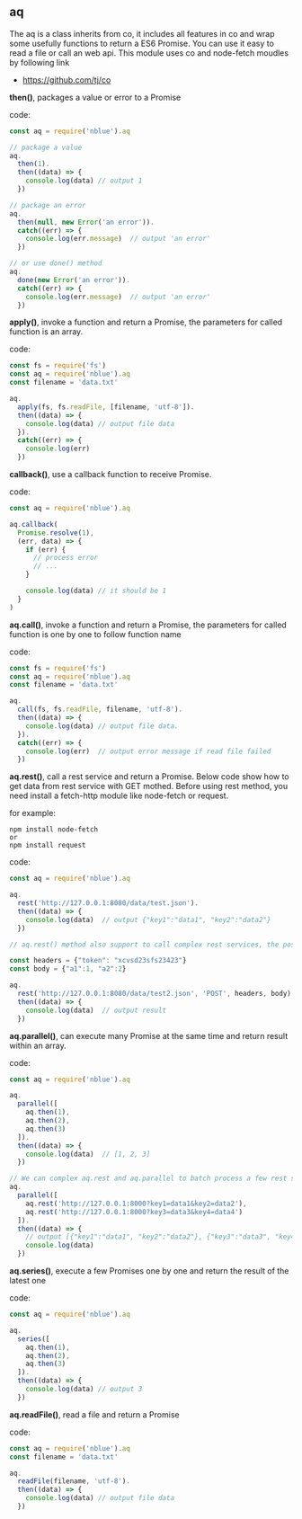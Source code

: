 ## aq
The aq is a class inherits from co, it includes all features in co and wrap some usefully functions to return a ES6 Promise. You can use it easy to read a file or call an web api. This module uses co and node-fetch moudles by following link
- https://github.com/tj/co

**then()**, packages a value or error to a Promise

code:
``` javascript
const aq = require('nblue').aq

// package a value
aq.
  then(1).
  then((data) => {
    console.log(data) // output 1
  })

// package an error
aq.
  then(null, new Error('an error')).
  catch((err) => {
    console.log(err.message)  // output 'an error'
  })

// or use done() method
aq.
  done(new Error('an error')).
  catch((err) => {
    console.log(err.message)  // output 'an error'
  })
```

**apply()**, invoke a function and return a Promise, the parameters for called function is an array.

code:
``` javascript
const fs = require('fs')
const aq = require('nblue').aq
const filename = 'data.txt'

aq.
  apply(fs, fs.readFile, [filename, 'utf-8']).
  then((data) => {
    console.log(data) // output file data
  }).
  catch((err) => {
    console.log(err)
  })
```

**callback()**, use a callback function to receive Promise.

code:
``` javascript
const aq = require('nblue').aq

aq.callback(
  Promise.resolve(1),
  (err, data) => {
    if (err) {
      // process error
      // ...
    }

    console.log(data) // it should be 1
  }
)
```

**aq.call()**, invoke a function and return a Promise, the parameters for called function is one by one to follow function name

code:
``` javascript
const fs = require('fs')
const aq = require('nblue').aq
const filename = 'data.txt'

aq.
  call(fs, fs.readFile, filename, 'utf-8').
  then((data) => {
    console.log(data) // output file data.
  }).
  catch((err) => {
    console.log(err)  // output error message if read file failed
  })
```


**aq.rest()**, call a rest service and return a Promise. Below code show how to get data from rest service with GET mothed. Before using rest method, you need install a fetch-http module like node-fetch or request.

for example:
```
npm install node-fetch
or
npm install request
```

code:
``` javascript
const aq = require('nblue').aq

aq.
  rest('http://127.0.0.1:8080/data/test.json').
  then((data) => {
    console.log(data)  // output {"key1":"data1", "key2":"data2"}
  })

// aq.rest() method also support to call complex rest services, the post data and result of rest service must use JSON format

const headers = {"token": "xcvsd23sfs23423"}
const body = {"a1":1, "a2":2}

aq.
  rest('http://127.0.0.1:8080/data/test2.json', 'POST', headers, body).
  then((data) => {
    console.log(data)  // output result
  })
```

**aq.parallel()**, can execute many Promise at the same time and return result within an array.

code:
``` javascript
const aq = require('nblue').aq

aq.
  parallel([
    aq.then(1),
    aq.then(2),
    aq.then(3)
  ]).
  then((data) => {
    console.log(data)  // [1, 2, 3]
  })

// We can complex aq.rest and aq.parallel to batch process a few rest service.
aq.
  parallel([
    aq.rest('http://127.0.0.1:8000?key1=data1&key2=data2'),
    aq.rest('http://127.0.0.1:8000?key3=data3&key4=data4')
  ]).
  then((data) => {
    // output [{"key1":"data1", "key2":"data2"}, {"key3":"data3", "key4":"data4"}]
    console.log(data)
  })
```

**aq.series()**, execute a few Promises one by one and return the result of the latest one

code:
``` javascript
const aq = require('nblue').aq

aq.
  series([
    aq.then(1),
    aq.then(2),
    aq.then(3)
  ]).
  then((data) => {
    console.log(data) // output 3
  })
```

**aq.readFile()**, read a file and return a Promise

code:
``` javascript
const aq = require('nblue').aq
const filename = 'data.txt'

aq.
  readFile(filename, 'utf-8').
  then((data) => {
    console.log(data) // output file data
  })
```
